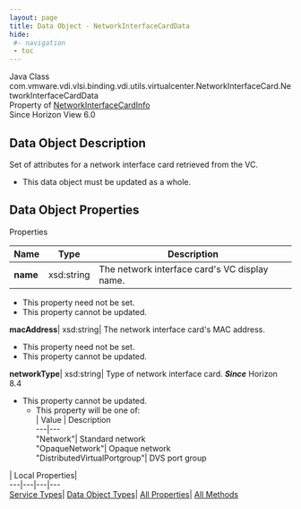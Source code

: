 ```yaml
---
layout: page
title: Data Object - NetworkInterfaceCardData
hide:
 #- navigation
 - toc
---
```






Java Class
    com.vmware.vdi.vlsi.binding.vdi.utils.virtualcenter.NetworkInterfaceCard.NetworkInterfaceCardData  
Property of
     [NetworkInterfaceCardInfo](vdi.utils.virtualcenter.NetworkInterfaceCard.NetworkInterfaceCardInfo.md#field_detail)  
Since 
    Horizon View 6.0

## Data Object Description 

Set of attributes for a network interface card retrieved from the VC. 

  * This data object must be updated as a whole.



## Data Object Properties

Properties

Name |  Type |  Description   
---|---|---  
**name**|  xsd:string|  The network interface card's VC display name.   


* This property need not be set.
* This property cannot be updated.

  
**macAddress**|  xsd:string|  The network interface card's MAC address.   


* This property need not be set.
* This property cannot be updated.

  
**networkType**|  xsd:string|  Type of network interface card.  **_Since_** Horizon 8.4  


* This property cannot be updated.
  * This property will be one of:  
|  Value |  Description   
---|---  
"Network"| Standard network  
"OpaqueNetwork"| Opaque network  
"DistributedVirtualPortgroup"| DVS port group  

  
  
  
 | Local Properties|   
---|---|---|---  
[Service Types](index-mo_types.md)| [Data Object Types](index-do_types.md)| [All Properties](index-properties.md)| [All Methods](index-methods.md)  
  
  

